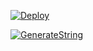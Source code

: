 [![Deploy](https://www.herokucdn.com/deploy/button.svg)](https://heroku.com/deploy?template=https://github.com/Hector532/Mostafa)

[![GenerateString](https://img.shields.io/badge/repl.it-generateString-yellowgreen)](https://replit.com/@vorcl/generatestringsession#Ufo.py)

